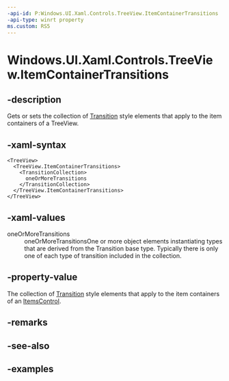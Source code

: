 ```yaml
---
-api-id: P:Windows.UI.Xaml.Controls.TreeView.ItemContainerTransitions
-api-type: winrt property
ms.custom: RS5
---
```


<!-- Property syntax.
public TransitionCollection ItemContainerTransitions { get;  set; }
-->

# Windows.UI.Xaml.Controls.TreeView.ItemContainerTransitions

## -description

Gets or sets the collection of [Transition](../windows.ui.xaml.media.animation/transition.md) style elements that apply to the item containers of a TreeView.

## -xaml-syntax

```xaml
<TreeView>
  <TreeView.ItemContainerTransitions>
    <TransitionCollection>
      oneOrMoreTransitions
    </TransitionCollection>
  </TreeView.ItemContainerTransitions>
</TreeView>
```

## -xaml-values

<dl><dt>oneOrMoreTransitions</dt><dd>oneOrMoreTransitionsOne or more object elements instantiating types that are derived from the Transition base type. Typically there is only one of each type of transition included in the collection.</dd>
</dl>

## -property-value

The collection of [Transition](../windows.ui.xaml.media.animation/transition.md) style elements that apply to the item containers of an [ItemsControl](itemscontrol.md).

## -remarks

## -see-also

## -examples

